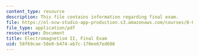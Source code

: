 ```yaml
---
content_type: resource
description: This file contains information regarding final exam.
file: https://ol-ocw-studio-app-production.s3.amazonaws.com/courses/8-07-electromagnetism-ii-fall-2012/58f69cae58e0b474ab7c170ee67ed608_MIT8_07F12_finalexam.pdf
file_type: application/pdf
resourcetype: Document
title: Electromagnetism II, Final Exam
uid: 58f69cae-58e0-b474-ab7c-170ee67ed608
---
```

